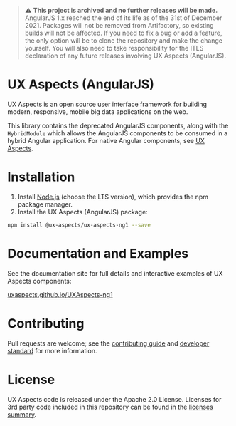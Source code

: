 > :warning: **This project is archived and no further releases will be made.** AngularJS 1.x reached the end of its life as of the 31st of December 2021. Packages will not be removed from Artifactory, so existing builds will not be affected.
> If you need to fix a bug or add a feature, the only option will be to clone the repository and make the change yourself. You will also need to take responsibility for the ITLS declaration of any future releases involving UX Aspects (AngularJS).

# UX Aspects (AngularJS)

UX Aspects is an open source user interface framework for building modern, responsive, mobile big data applications on the web.

This library contains the deprecated AngularJS components, along with the `HybridModule` which allows the AngularJS components to be consumed in a hybrid Angular application. For native Angular components, see [UX Aspects](https://uxaspects.github.io/UXAspects).

# Installation

1. Install [Node.js](https://nodejs.org/) (choose the LTS version), which provides the npm package manager.
2. Install the UX Aspects (AngularJS) package:
```bash
npm install @ux-aspects/ux-aspects-ng1 --save
```

# Documentation and Examples

See the documentation site for full details and interactive examples of UX Aspects components:

[uxaspects.github.io/UXAspects-ng1](https://uxaspects.github.io/UXAspects-ng1)

# Contributing

Pull requests are welcome; see the [contributing guide](CONTRIBUTING.md) and [developer standard](guides/developer-standard.md) for more information.

# License

UX Aspects code is released under the Apache 2.0 License. Licenses for 3rd party code included in this repository can be found in the [licenses summary](https://uxaspects.github.io/UXAspects/assets/licenses.txt).
